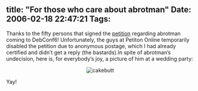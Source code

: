 title: "For those who care about abrotman"
Date: 2006-02-18 22:47:21
Tags: 
---
Thanks to the fifty persons that signed the <a target="_blank" href="http://www.petitiononline.com/abrotman/petition.html">petition</a> regarding abrotman coming to DebConf6! Unfortunately, the guys at Petiton Online temporarily disabled the petition due to anonymous postage, which I had already certified and didn&#8217;t get a reply (the bastards).In spite of abrotman&#8217;s undecision, here is, for everybody&#8217;s joy, a picture of him at a wedding party:

<p align="center"><img title="cakebutt" alt="cakebutt" src="http://phoenix.lhup.edu/~abrotman/images/wedding.jpg"/></p>
<p align="left">Yay! </p>
